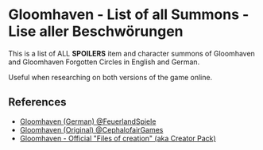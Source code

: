 # Gloomhaven - List of all Summons - Lise aller Beschwörungen
This is a list of ALL **SPOILERS** item and character summons of Gloomhaven and Gloomhaven Forgotten Circles in English and German.

Useful when researching on both versions of the game online.

## References
- [Gloomhaven (German) @FeuerlandSpiele](http://www.feuerland-spiele.de/spiele/gloomhaven.php)
- [Gloomhaven (Original) @CephalofairGames](https://www.cephalofair.com/gloomhaven)
- [Gloomhaven - Official "Files of creation" (aka Creator Pack)](https://boardgamegeek.com/thread/1733586/files-creation)

